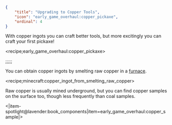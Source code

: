 ```json
{
	"title": "Upgrading to Copper Tools",
	"icon": "early_game_overhaul:copper_pickaxe",
	"ordinal": 4
}
```

With copper ingots you can craft better tools, but more excitingly you can craft your first pickaxe!

<recipe;early_game_overhaul:copper_pickaxe>

;;;;;

You can obtain copper ingots by smelting raw copper in a [furnace](^early_game_overhaul:furnace).

<recipe;minecraft:copper_ingot_from_smelting_raw_copper>

Raw copper is usually mined underground, but you can find copper samples on the surface too, though less frequently than coal samples.

<|item-spotlight@lavender:book_components|item=early_game_overhaul:copper_sample|>